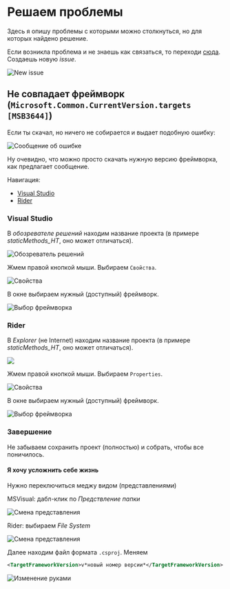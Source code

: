 # Решаем проблемы

Здесь я опишу проблемы с которыми можно столкнуться, но для которых найдено решение.

Если возникла проблема и не знаешь как связаться, то переходи [сюда][github-issues]. Создаешь новую *issue*.

![New issue][new-issue]

## Не совпадает фреймворк (`Microsoft.Common.CurrentVersion.targets [MSB3644]`)
Если ты скачал, но ничего не собирается и выдает подобную ошибку:

![Сообщение об ошибке][framework]

Ну очевидно, что можно просто скачать нужную версию фреймворка, как предлагает сообщение.

Навигация:
- [Visual Studio](#visual-studio)
- [Rider](#rider)

### Visual Studio

В *обозревателе решений* находим название проекта (в примере *staticMethods_HT*, оно может отличаться).

![Обозреватель решений][framework-2-mvs]

Жмем правой кнопкой мыши. Выбираем `Свойства`.

![Свойства][framework-2_2-mvs]

В окне выбираем нужный (доступный) фреймворк.

![Выбор фреймворка][framework-2_3-mvs]

### Rider
В *Explorer* (не Internet) находим название проекта (в примере *staticMethods_HT*, оно может отличаться).

![][framework-2-rider]

Жмем правой кнопкой мыши. Выбираем `Properties`.

![Свойства][framework-2_2-rider]

В окне выбираем нужный (доступный) фреймворк.

![Выбор фреймворка][framework-2_3-rider]

### Завершение
Не забываем сохранить проект (полностью) и собрать, чтобы все поничилось.

#### Я хочу усложнить себе жизнь
Нужно переключиться меджу видом (представлениями)

MSVisual: дабл-клик по *Предствление папки*

![Смена представления][framework-2_4-mvs]

Rider: выбираем *File System*

![Смена представления][framework-2_4-rider]

Далее находим файл формата `.csproj`. Меняем
```xml
<TargetFrameworkVersion>v*новый номер версии*</TargetFrameworkVersion>
```

![Изменение руками][framework-2_5]



[github-issues]: https://github.com/cxii112/csharp-bachelor-2/issues

[framework]: ./sources/issue-framework.png

[framework-2-rider]: ./sources/issue-framework-2-rider.png
[framework-2-mvs]: ./sources/issue-framework-2-mvs.png
[framework-2_2-rider]: ./sources/issue-framework-2_2-rider.png
[framework-2_2-mvs]: ./sources/issue-framework-2_2-mvs.png
[framework-2_3-rider]: ./sources/issue-framework-2_3-rider.png
[framework-2_3-mvs]: ./sources/issue-framework-2_3-mvs.png
[framework-2_4-rider]: ./sources/issue-framework-2_4-rider.png
[framework-2_4-mvs]: ./sources/issue-framework-2_4-mvs.png
[framework-2_5]: ./sources/issue-framework-2_5.png

[framework-3-rider]: ./sources/issue-framework-3-rider.png
[framework-3-mvs]: ./sources/issue-framework-3-mvs.png

[new-issue]: ./sources/issue-new-issue.png
